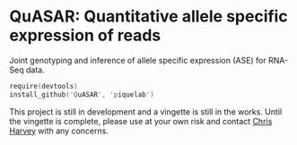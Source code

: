 QuASAR: Quantitative allele specific expression of reads
========
Joint genotyping and inference of allele specific expression (ASE) for RNA-Seq data.

```S
require(devtools)
install_github('QuASAR', 'piquelab')
```
This project is still in development and a vingette is still in the works. Until the vingette is complete, please use at your own risk and contact [Chris Harvey](https://github.com/ctharve) with any concerns. 
